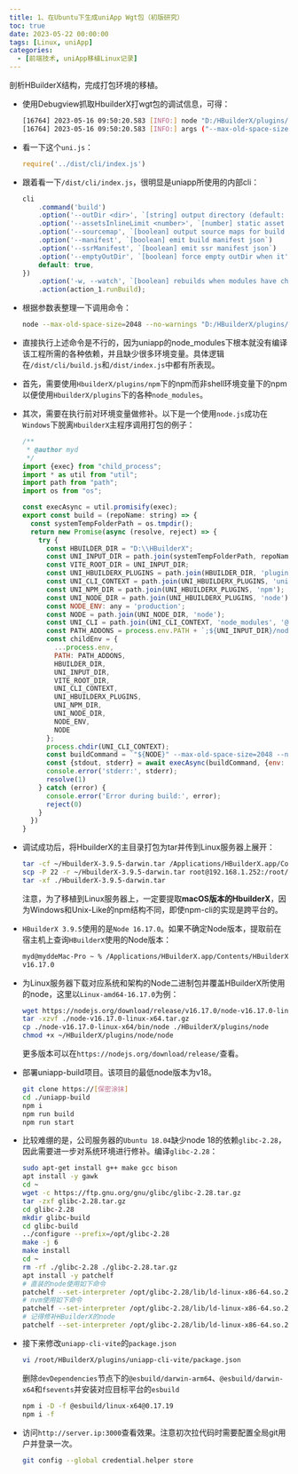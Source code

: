 ```yaml
---
title: 1、在Ubuntu下生成uniApp Wgt包（初版研究）
toc: true
date: 2023-05-22 00:00:00
tags: [Linux, uniApp]
categories:
  - [前端技术, uniApp移植Linux记录]
---
```

剖析HBuilderX结构，完成打包环境的移植。

* 使用Debugview抓取HbuilderX打wgt包的调试信息，可得：

   ```sh
  [16764] 2023-05-16 09:50:20.583 [INFO:] node "D:/HBuilderX/plugins/node/node.exe"
  [16764] 2023-05-16 09:50:20.583 [INFO:] args ("--max-old-space-size=2048", "--no-warnings", "D:/HBuilderX/plugins/uniapp-cli-vite/node_modules/@dcloudio/vite-plugin-uni/bin/uni.js")
  ```

* 看一下这个`uni.js`：

  ```javascript
  require('../dist/cli/index.js')
  ```

* 跟着看一下`/dist/cli/index.js`，很明显是uniapp所使用的内部cli：

  ```javascript
  cli
      .command('build')
      .option('--outDir <dir>', `[string] output directory (default: dist)`)
      .option('--assetsInlineLimit <number>', `[number] static asset base64 inline threshold in bytes (default: 4096)`)
      .option('--sourcemap', `[boolean] output source maps for build (default: false)`)
      .option('--manifest', `[boolean] emit build manifest json`)
      .option('--ssrManifest', `[boolean] emit ssr manifest json`)
      .option('--emptyOutDir', `[boolean] force empty outDir when it's outside of root`, {
      default: true,
  })
      .option('-w, --watch', `[boolean] rebuilds when modules have changed on disk`)
      .action(action_1.runBuild);
  ```

* 根据参数表整理一下调用命令：

  ```sh
  node --max-old-space-size=2048 --no-warnings "D:/HBuilderX/plugins/uniapp-cli-vite/node_modules/@dcloudio/vite-plugin-uni/bin/uni.js" build --platform app --outDir "D:/test/crp-app-dist"
  ```

* 直接执行上述命令是不行的，因为uniapp的node_modules下根本就没有编译该工程所需的各种依赖，并且缺少很多环境变量。具体逻辑在`/dist/cli/build.js`和`/dist/index.js`中都有所表现。

* 首先，需要使用`HbuilderX/plugins/npm`下的npm而非shell环境变量下的npm以便使用`HbuilderX/plugins`下的各种`node_modules`。

* 其次，需要在执行前对环境变量做修补。以下是一个使用`node.js`成功在`Windows`下脱离`HbuilderX`主程序调用打包的例子：

  ```javascript
  /**
   * @author myd
   */
  import {exec} from "child_process";
  import * as util from "util";
  import path from "path";
  import os from "os";
  
  const execAsync = util.promisify(exec);
  export const build = (repoName: string) => {
    const systemTempFolderPath = os.tmpdir();
    return new Promise(async (resolve, reject) => {
      try {
        const HBUILDER_DIR = "D:\\HBuilderX";
        const UNI_INPUT_DIR = path.join(systemTempFolderPath, repoName);
        const VITE_ROOT_DIR = UNI_INPUT_DIR;
        const UNI_HBUILDERX_PLUGINS = path.join(HBUILDER_DIR, 'plugins');
        const UNI_CLI_CONTEXT = path.join(UNI_HBUILDERX_PLUGINS, 'uniapp-cli-vite');
        const UNI_NPM_DIR = path.join(UNI_HBUILDERX_PLUGINS, 'npm');
        const UNI_NODE_DIR = path.join(UNI_HBUILDERX_PLUGINS, 'node');
        const NODE_ENV: any = 'production';
        const NODE = path.join(UNI_NODE_DIR, 'node');
        const UNI_CLI = path.join(UNI_CLI_CONTEXT, 'node_modules', '@dcloudio', 'vite-plugin-uni', 'bin', 'uni.js');
        const PATH_ADDONS = process.env.PATH + `;${UNI_INPUT_DIR}/node_modules/.bin;`;
        const childEnv = {
          ...process.env,
          PATH: PATH_ADDONS,
          HBUILDER_DIR,
          UNI_INPUT_DIR,
          VITE_ROOT_DIR,
          UNI_CLI_CONTEXT,
          UNI_HBUILDERX_PLUGINS,
          UNI_NPM_DIR,
          UNI_NODE_DIR,
          NODE_ENV,
          NODE
        };
        process.chdir(UNI_CLI_CONTEXT);
        const buildCommand = `"${NODE}" --max-old-space-size=2048 --no-warnings "${UNI_CLI}" build --platform app --outDir ${path.join(systemTempFolderPath, repoName + '-dist')}`
        const {stdout, stderr} = await execAsync(buildCommand, {env: {...childEnv}});
        console.error('stderr:', stderr);
        resolve(1)
      } catch (error) {
        console.error('Error during build:', error);
        reject(0)
      }
    })
  }
  ```

* 调试成功后，将HbuilderX的主目录打包为tar并传到Linux服务器上展开：

  ```sh
  tar -cf ~/HbuilderX-3.9.5-darwin.tar /Applications/HBuilderX.app/Contents/HBuilderX
  scp -P 22 -r ~/HbuilderX-3.9.5-darwin.tar root@192.168.1.252:/root/
  tar -xf ./HbuilderX-3.9.5-darwin.tar
  ```

  注意，为了移植到Linux服务器上，一定要提取**macOS版本的HbuilderX**，因为Windows和Unix-Like的npm结构不同，即使npm-cli的实现是跨平台的。

* `HBuilderX 3.9.5`使用的是`Node 16.17.0`。如果不确定Node版本，提取前在宿主机上查询`HBuilderX`使用的Node版本：

  ```sh
  myd@myddeMac-Pro ~ % /Applications/HBuilderX.app/Contents/HBuilderX/plugins/node/node -v
  v16.17.0
  ```

* 为Linux服务器下载对应系统和架构的Node二进制包并覆盖HBuilderX所使用的node，这里以`Linux-amd64-16.17.0`为例：

  ```sh
  wget https://nodejs.org/download/release/v16.17.0/node-v16.17.0-linux-x64.tar.gz
  tar -xzvf ./node-v16.17.0-linux-x64.tar.gz
  cp ./node-v16.17.0-linux-x64/bin/node ./HBuilderX/plugins/node
  chmod +x ~/HBuilderX/plugins/node/node
  ```

  更多版本可以在`https://nodejs.org/download/release/`查看。

* 部署uniapp-build项目。该项目的最低node版本为v18。

  ```sh
  git clone https://[保密涂抹]
  cd ./uniapp-build
  npm i
  npm run build
  npm run start
  ```
  
* 比较难绷的是，公司服务器的`Ubuntu 18.04`缺少node 18的依赖`glibc-2.28`，因此需要进一步对系统环境进行修补。编译`glibc-2.28`：

   ```sh
   sudo apt-get install g++ make gcc bison
   apt install -y gawk
   cd ~
   wget -c https://ftp.gnu.org/gnu/glibc/glibc-2.28.tar.gz
   tar -zxf glibc-2.28.tar.gz
   cd glibc-2.28
   mkdir glibc-build
   cd glibc-build
   ../configure --prefix=/opt/glibc-2.28
   make -j 6
   make install
   cd ~
   rm -rf ./glibc-2.28 ./glibc-2.28.tar.gz
   apt install -y patchelf
   # 直装的node使用如下命令
   patchelf --set-interpreter /opt/glibc-2.28/lib/ld-linux-x86-64.so.2 --set-rpath /opt/glibc-2.28/lib/:/lib/x86_64-linux-gnu/:/usr/lib/x86_64-linux-gnu/ /usr/local/bin/node
   # nvm使用如下命令
   patchelf --set-interpreter /opt/glibc-2.28/lib/ld-linux-x86-64.so.2 --set-rpath /opt/glibc-2.28/lib/:/lib/x86_64-linux-gnu/:/usr/lib/x86_64-linux-gnu/ /root/.nvm/versions/node/v18.18.2/bin/node
   # 记得修补HBuilderX的node
   patchelf --set-interpreter /opt/glibc-2.28/lib/ld-linux-x86-64.so.2 --set-rpath /opt/glibc-2.28/lib/:/lib/x86_64-linux-gnu/:/usr/lib/x86_64-linux-gnu/ ~/HBuilderX/plugins/node/node
   ```

* 接下来修改`uniapp-cli-vite`的`package.json`

   ```sh
   vi /root/HBuilderX/plugins/uniapp-cli-vite/package.json
   ```

   删除`devDependencies`节点下的`@esbuild/darwin-arm64`、`@esbuild/darwin-x64`和`fsevents`并安装对应目标平台的`esbuild`

   ```sh
   npm i -D -f @esbuild/linux-x64@0.17.19
   npm i -f
   ```

* 访问`http://server.ip:3000`查看效果。注意初次拉代码时需要配置全局git用户并登录一次。

   ```sh
   git config --global credential.helper store
   ```

